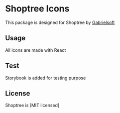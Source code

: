 # Shoptree Icons

This package is designed for Shoptree by [Gabrielsoft](https://github.com/iamgabrielsoft)

## Usage
All icons are made with React 



## Test
Storybook is added for testing purpose 


## License
Shoptree is [MIT licensed]